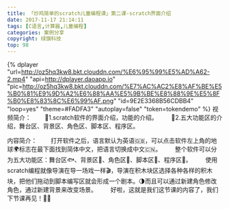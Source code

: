 ```yaml
---
title: 「炒鸡简单的scratch儿童编程课」第二课-scratch界面介绍
date: 2017-11-17 21:14:11
tags: [C语言,计算器,儿童编程]
categories: 案例分享
copyright: 绿旗科技
top: 98
---
```



{% dplayer "url=http://oz5hq3kw8.bkt.clouddn.com/%E6%95%99%E5%AD%A62-2.mp4" "api=http://dplayer.daoapp.io" "pic=http://oz5hq3kw8.bkt.clouddn.com/%E7%AC%AC2%E8%AF%BE%E5%B0%81%E9%9D%A2%E6%88%AA%E5%9B%BE%E8%88%9E%E5%8F%B0%E8%83%8C%E6%99%AF.png" "id=9E2E3368B56CDBB4" "loop=yes" "theme=#FADFA3" "autoplay=false" "token=tokendemo" %}
视频简介：
&#8195;&#8195;🐹1.scratch软件的界面介绍，功能的介绍。
&#8195;&#8195;🐶2.五大功能区的介绍，舞台区、背景区、角色区、脚本区、程序区。

内容简介：
&#8195;&#8195;打开软件之后，语言默认为英语🇬🇧，可以点击软件左上角的地球🌍标志在最下面找到简体中文，把语言切换成中文🇨🇳。
&#8195;&#8195;整个软件可以分为五大功能区：舞台区🐟、背景区🐬、角色区🐠、脚本区🦀、程序区🐙。<!--more-->
&#8195;&#8195;使用scratch编程就像导演在导一场戏一样🎬，导演在积木块区选择各种各样的积木块，把他们拖动到脚本编写区就会形成一个剧本。🌗而且可以通过新建角色修改角色，通过新建背景来改变场景。
&#8195;&#8195;好啦，这就是我们这节课的内容了，我们下节课再见！👋👄


